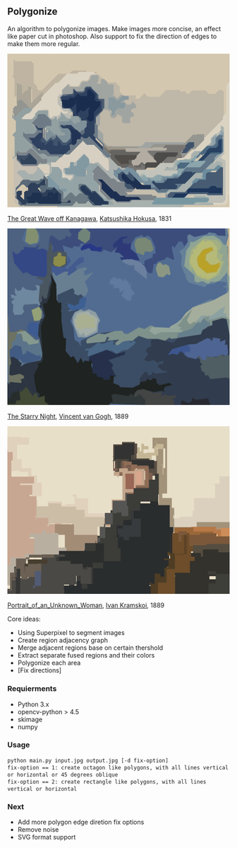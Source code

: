 ## Polygonize
An algorithm to polygonize images. Make images more concise, an effect like paper cut in photoshop. Also support to fix the direction of edges to make them more regular.

![wave_fix](./Pics/wave_fix.png)

[The Great Wave off Kanagawa](https://en.wikipedia.org/wiki/The_Great_Wave_off_Kanagawa), [Katsushika Hokusa](https://en.wikipedia.org/wiki/Hokusai), 1831

![the_starry_night](./Pics/the_starry_night.png)

 [The Starry Night](https://en.wikipedia.org/wiki/The_Starry_Night), [Vincent van Gogh](https://en.wikipedia.org/wiki/Vincent_van_Gogh), 1889

![portrait_of_unknown_woman_squ](./Pics/portrait_of_unknown_woman_squ.png)

 [Portrait_of_an_Unknown_Woman](https://en.wikipedia.org/wiki/Portrait_of_an_Unknown_Woman), [ Ivan Kramskoi](https://en.wikipedia.org/wiki/Ivan_Kramskoi), 1889

Core ideas:

* Using Superpixel to segment images
* Create region adjacency graph
* Merge adjacent regions base on certain thershold
* Extract separate fused regions and their colors
* Polygonize each area
* [Fix directions]


### Requierments
* Python 3.x
* opencv-python > 4.5
* skimage
* numpy

### Usage

```shell
python main.py input.jpg output.jpg [-d fix-option]
fix-option == 1: create octagon like polygons, with all lines vertical or horizontal or 45 degrees oblique
fix-option == 2: create rectangle like polygons, with all lines vertical or horizontal
```

### Next
* Add more polygon edge diretion fix options
* Remove noise
* SVG format support
